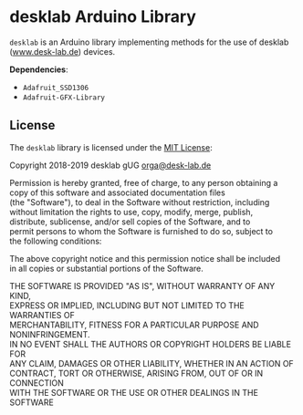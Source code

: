 # desklab Arduino Library

`desklab` is an Arduino library implementing methods for the use of desklab (www.desk-lab.de) devices.

**Dependencies**:
 - `Adafruit_SSD1306`
 - `Adafruit-GFX-Library`

## License

The `desklab` library is licensed under the [MIT License](https://opensource.org/licenses/MIT):

Copyright 2018-2019 desklab gUG <orga@desk-lab.de>  
  
Permission is hereby granted, free of charge, to any person obtaining a  
copy of this software and associated documentation files  
(the "Software"), to deal in the Software without restriction, including  
without limitation the rights to use, copy, modify, merge, publish,  
distribute, sublicense, and/or sell copies of the Software, and to  
permit persons to whom the Software is furnished to do so, subject to  
the following conditions:  
  
The above copyright notice and this permission notice shall be included  
in all copies or substantial portions of the Software.  
  
THE SOFTWARE IS PROVIDED "AS IS", WITHOUT WARRANTY OF ANY KIND,  
EXPRESS OR IMPLIED, INCLUDING BUT NOT LIMITED TO THE WARRANTIES OF  
 MERCHANTABILITY, FITNESS FOR A PARTICULAR PURPOSE AND NONINFRINGEMENT.  
IN NO EVENT SHALL THE AUTHORS OR COPYRIGHT HOLDERS BE LIABLE FOR  
ANY CLAIM, DAMAGES OR OTHER LIABILITY, WHETHER IN AN ACTION OF  
CONTRACT, TORT OR OTHERWISE, ARISING FROM, OUT OF OR IN CONNECTION  
WITH THE SOFTWARE OR THE USE OR OTHER DEALINGS IN THE SOFTWARE  
